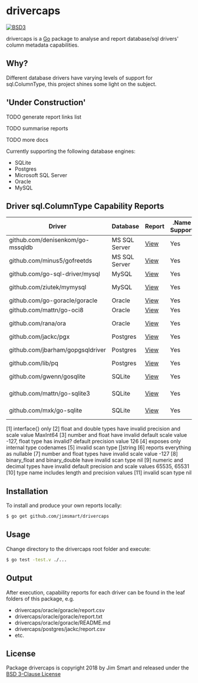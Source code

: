 # drivercaps

[![BSD3](https://img.shields.io/badge/license-BSD3-blue.svg?style=flat)](LICENSE.md)

drivercaps is a [Go](https://golang.org) package to analyse and report database/sql drivers' column metadata capabilities.


## Why?

Different database drivers have varying levels of support for sql.ColumnType, this project shines some light on the subject.


## 'Under Construction'

TODO generate report links list

TODO summarise reports

TODO more docs


Currently supporting the following database engines:

- SQLite
- Postgres
- Microsoft SQL Server
- Oracle
- MySQL

## Driver sql.ColumnType Capability Reports

Driver | Database | Report | .Name<br/>Support | .DBTypeName<br/>Support | .Nullable<br/>Support | .DecimalSize<br/>Support | .Length<br/>Support | .ScanType<br/>Support
---|---|---|---|---|---|---|---|---
github.com/denisenkom/go-mssqldb | MS SQL Server | [View](https://github.com/jimsmart/drivercaps/tree/master/mssql/denisenkom) | Yes | Yes | Yes | Yes | Yes | Typed
github.com/minus5/gofreetds | MS SQL Server | [View](https://github.com/jimsmart/drivercaps/tree/master/mssql/minus5) | Yes | No | No | No | No | Default &#91;1&#93;
github.com/go-sql-driver/mysql | MySQL | [View](https://github.com/jimsmart/drivercaps/tree/master/mysql/gosqldriver) | Yes | Yes | Yes | Mostly &#91;2&#93; | No | Typed
github.com/ziutek/mymysql | MySQL | [View](https://github.com/jimsmart/drivercaps/tree/master/mysql/ziutek) | Yes | No | No | No | No | Default &#91;1&#93;
github.com/go-goracle/goracle | Oracle | [View](https://github.com/jimsmart/drivercaps/tree/master/oracle/goracle) | Yes | Yes | Yes | Mostly &#91;3&#93; | Yes | Typed
github.com/mattn/go-oci8 | Oracle | [View](https://github.com/jimsmart/drivercaps/tree/master/oracle/mattn) | Yes | Invalid &#91;4&#93; | No | No | Yes | Invalid &#91;5&#93;
github.com/rana/ora | Oracle | [View](https://github.com/jimsmart/drivercaps/tree/master/oracle/rana) | Yes | Yes | Invalid &#91;6&#93; | Kinda &#91;7&#93; | Yes | Typed &#91;8&#93;
github.com/jackc/pgx | Postgres | [View](https://github.com/jimsmart/drivercaps/tree/master/postgres/jackc) | Yes | Yes | No | Kinda &#91;9&#93; | Yes | Typed
github.com/jbarham/gopgsqldriver | Postgres | [View](https://github.com/jimsmart/drivercaps/tree/master/postgres/jbarham) | Yes | No | No | No | No | Default &#91;1&#93;
github.com/lib/pq | Postgres | [View](https://github.com/jimsmart/drivercaps/tree/master/postgres/lib) | Yes | Yes | No | Kinda &#91;9&#93; | Yes | Typed
github.com/gwenn/gosqlite | SQLite | [View](https://github.com/jimsmart/drivercaps/tree/master/sqlite/gwenn) | Yes | Yes &#91;10&#93; | No | No | No | Invalid &#91;11&#93;
github.com/mattn/go-sqlite3 | SQLite | [View](https://github.com/jimsmart/drivercaps/tree/master/sqlite/mattn) | Yes | Yes &#91;10&#93; | Invalid &#91;6&#93; | No | No | Invalid &#91;11&#93;
github.com/mxk/go-sqlite | SQLite | [View](https://github.com/jimsmart/drivercaps/tree/master/sqlite/mxk) | Yes | No | No | No | No | Default &#91;1&#93;

&#91;1&#93; interface{} only
&#91;2&#93; float and double types have invalid precision and scale value MaxInt64
&#91;3&#93; number and float have invalid default scale value -127, float type has invalid? default precision value 126
&#91;4&#93; exposes only internal type codenames
&#91;5&#93; invalid scan type []string
&#91;6&#93; reports everything as nullable
&#91;7&#93; number and float types have invalid scale value -127
&#91;8&#93; binary_float and binary_double have invalid scan type nil
&#91;9&#93; numeric and decimal types have invalid default precision and scale values 65535, 65531
&#91;10&#93; type name includes length and precision values
&#91;11&#93; invalid scan type nil


## Installation

To install and produce your own reports locally:

```bash
$ go get github.com/jimsmart/drivercaps
```

## Usage

Change directory to the drivercaps root folder and execute:

```bash
$ go test -test.v ./...
```

## Output

After execution, capability reports for each driver can be found in the leaf folders of this package, e.g.

- drivercaps/oracle/goracle/report.csv
- drivercaps/oracle/goracle/report.txt
- drivercaps/oracle/goracle/README.md
- drivercaps/postgres/jackc/report.csv
- etc.


## License

Package drivercaps is copyright 2018 by Jim Smart and released under the [BSD 3-Clause License](LICENSE.md)
